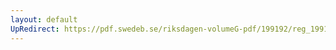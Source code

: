 ```yaml
---
layout: default
UpRedirect: https://pdf.swedeb.se/riksdagen-volumeG-pdf/199192/reg_199192/reg_199192_0727.pdf
---
```

